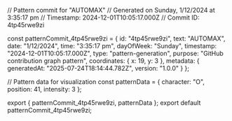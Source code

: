 // Pattern commit for "AUTOMAX"
// Generated on Sunday, 1/12/2024 at 3:35:17 pm
// Timestamp: 2024-12-01T10:05:17.000Z
// Commit ID: 4tp45rwe9zi

const patternCommit_4tp45rwe9zi = {
  id: "4tp45rwe9zi",
  text: "AUTOMAX",
  date: "1/12/2024",
  time: "3:35:17 pm",
  dayOfWeek: "Sunday",
  timestamp: "2024-12-01T10:05:17.000Z",
  type: "pattern-generation",
  purpose: "GitHub contribution graph pattern",
  coordinates: {
    x: 19,
    y: 3
  },
  metadata: {
    generatedAt: "2025-07-24T18:14:44.782Z",
    version: "1.0.0"
  }
};

// Pattern data for visualization
const patternData = {
  character: "O",
  position: 41,
  intensity: 3
};

export { patternCommit_4tp45rwe9zi, patternData };
export default patternCommit_4tp45rwe9zi;
